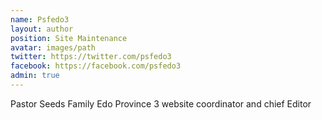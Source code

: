 ```yaml
---
name: Psfedo3
layout: author
position: Site Maintenance
avatar: images/path
twitter: https://twitter.com/psfedo3
facebook: https://facebook.com/psfedo3
admin: true
---
```


Pastor Seeds Family Edo Province 3 website coordinator and chief Editor
